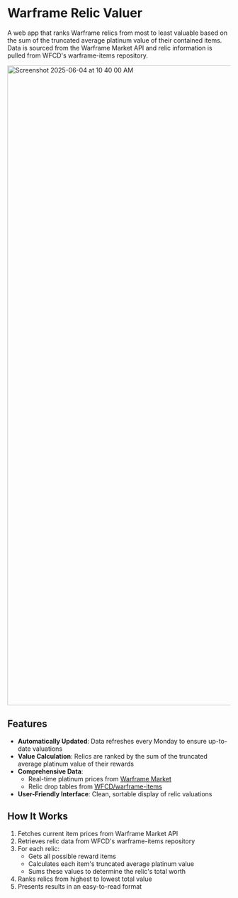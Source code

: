 # Warframe Relic Valuer

A web app that ranks Warframe relics from most to least valuable based on the sum of the truncated average platinum value of their contained items. Data is sourced from the Warframe Market API and relic information is pulled from WFCD's warframe-items repository.

<img width="1440" alt="Screenshot 2025-06-04 at 10 40 00 AM" src="https://github.com/user-attachments/assets/9ca70ca5-c367-4832-b122-3ac3ccbc72ce" />

## Features

- **Automatically Updated**: Data refreshes every Monday to ensure up-to-date valuations
- **Value Calculation**: Relics are ranked by the sum of the truncated average platinum value of their rewards
- **Comprehensive Data**: 
  - Real-time platinum prices from [Warframe Market](https://warframe.market/)
  - Relic drop tables from [WFCD/warframe-items](https://github.com/WFCD/warframe-items)
- **User-Friendly Interface**: Clean, sortable display of relic valuations

## How It Works

1. Fetches current item prices from Warframe Market API
2. Retrieves relic data from WFCD's warframe-items repository
3. For each relic:
   - Gets all possible reward items
   - Calculates each item's truncated average platinum value
   - Sums these values to determine the relic's total worth
4. Ranks relics from highest to lowest total value
5. Presents results in an easy-to-read format
